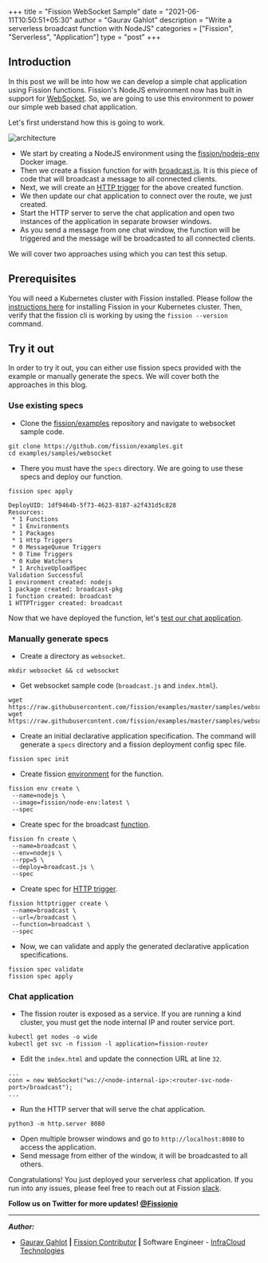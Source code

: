 +++
title = "Fission WebSocket Sample"
date = "2021-06-11T10:50:51+05:30"
author = "Gaurav Gahlot"
description = "Write a serverless broadcast function with NodeJS"
categories = ["Fission", "Serverless", "Application"]
type = "post"
+++

## Introduction

In this post we will be into how we can develop a simple chat application using Fission functions.
Fission's NodeJS environment now has built in support for [WebSocket][1].
So, we are going to use this environment to power our simple web based chat application.

Let's first understand how this is going to work.

![architecture](../../../images/fission-websocket-sample.png)

- We start by creating a NodeJS environment using the [fission/nodejs-env][2] Docker image.
- Then we create a fission function for with [broadcast.js][3].
It is this piece of code that will broadcast a message to all connected clients.
- Next, we will create an [HTTP trigger][4] for the above created function.
- We then update our chat application to connect over the route, we just created.
- Start the HTTP server to serve the chat application and open two instances of the application in separate browser windows.
- As you send a message from one chat window, the function will be triggered and the message will be broadcasted to all connected clients. 

We will cover two approaches using which you can test this setup.

## Prerequisites

You will need a Kubernetes cluster with Fission installed.
Please follow the [instructions here][5] for installing Fission in your Kubernetes cluster.
Then, verify that the fission cli is working by using the `fission --version` command.

## Try it out

In order to try it out, you can either use fission specs provided with the example or manually generate the specs.
We will cover both the approaches in this blog.

### Use existing specs

- Clone the [fission/examples][6] repository and navigate to websocket sample code.

```
git clone https://github.com/fission/examples.git
cd examples/samples/websocket
```

- There you must have the `specs` directory. 
We are going to use these specs and deploy our function.

```
fission spec apply

DeployUID: 1df9464b-5f73-4623-8187-a2f431d5c828
Resources:
 * 1 Functions
 * 1 Environments
 * 1 Packages
 * 1 Http Triggers
 * 0 MessageQueue Triggers
 * 0 Time Triggers
 * 0 Kube Watchers
 * 1 ArchiveUploadSpec
Validation Successful
1 environment created: nodejs
1 package created: broadcast-pkg
1 function created: broadcast
1 HTTPTrigger created: broadcast
```

Now that we have deployed the function, let's [test our chat application](#chat-application).

### Manually generate specs

- Create a directory as `websocket`.

```
mkdir websocket && cd websocket
```

- Get websocket sample code (`broadcast.js` and `index.html`).

```
wget https://raw.githubusercontent.com/fission/examples/master/samples/websocket/broadcast.js
wget https://raw.githubusercontent.com/fission/examples/master/samples/websocket/index.html
```

- Create an initial declarative application specification.
The command will generate a `specs` directory and a fission deployment config spec file.

```
fission spec init
```

- Create fission [environment][7] for the function.

```
fission env create \
 --name=nodejs \
 --image=fission/node-env:latest \
 --spec
```

- Create spec for the broadcast [function][8].

```
fission fn create \
 --name=broadcast \
 --env=nodejs \
 --rpp=5 \
 --deploy=broadcast.js \
 --spec
```

- Create spec for [HTTP trigger][4].

```
fission httptrigger create \
 --name=broadcast \
 --url=/broadcast \
 --function=broadcast \
 --spec
```

- Now, we can validate and apply the generated declarative application specifications.

```
fission spec validate
fission spec apply
```

### Chat application

- The fission router is exposed as a service.
If you are running a kind cluster, you must get the node internal IP and router service port.

```
kubectl get nodes -o wide
kubectl get svc -n fission -l application=fission-router
```

- Edit the `index.html` and update the connection URL at line `32`.

```
...
conn = new WebSocket("ws://<node-internal-ip>:<router-svc-node-port>/broadcast");
...
```

- Run the HTTP server that will serve the chat application.

```
python3 -m http.server 8080
```

- Open multiple browser windows and go to `http://localhost:8080` to access the application.
- Send message from either of the window, it will be broadcasted to all others.


Congratulations!
You just deployed your serverless chat application.
If you run into any issues, please feel free to reach out at Fission [slack][13].


**Follow us on Twitter for more updates! [@Fissionio][9]**

--- 


**_Author:_**

* [Gaurav Gahlot][10]  **|**  [Fission Contributor][11]  **|**  Software Engineer - [InfraCloud Technologies][12]


[1]: https://www.npmjs.com/package/websocket
[2]: https://hub.docker.com/r/fission/node-env/tags?page=1&ordering=last_updated
[3]: https://github.com/fission/examples/blob/master/samples/websocket/broadcast.js
[4]: https://docs.fission.io/docs/triggers/http-trigger/
[5]: https://docs.fission.io/installation/
[6]: https://github.com/fission/examples
[7]: https://docs.fission.io/docs/languages/
[8]: https://docs.fission.io/docs/concepts/#functions
[9]: https://www.twitter.com/fissionio
[10]: https://twitter.com/_gauravgahlot
[11]: https://github.com/gauravgahlot
[12]: http://infracloud.io/
[13]: https://join.slack.com/t/fissionio/shared_invite/enQtOTI3NjgyMjE5NzE3LTllODJiODBmYTBiYWUwMWQxZWRhNDhiZDMyN2EyNjAzMTFiYjE2Nzc1NzE0MTU4ZTg2MzVjMDQ1NWY3MGJhZmE


